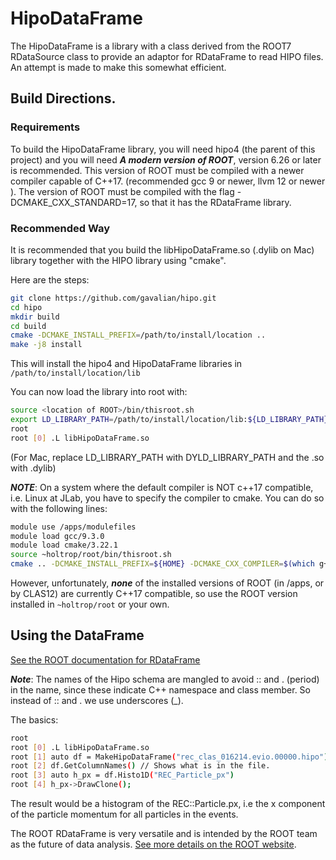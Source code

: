 # HipoDataFrame

The HipoDataFrame is a library with a class derived from the ROOT7 
RDataSource class to provide an adaptor for RDataFrame to read HIPO 
files. An attempt is made to make this somewhat efficient.

## Build Directions.

### Requirements
To build the HipoDataFrame library, you will need hipo4 (the parent of
this project) and you will need ***A modern version of ROOT***, 
version 6.26 or later is recommended. This version of ROOT must be
compiled with a newer compiler capable of C++17. (recommended gcc 9 or newer, 
llvm 12 or newer ). The version of ROOT must be compiled with the
flag -DCMAKE_CXX_STANDARD=17, so that it has the RDataFrame library.

### Recommended Way
It is recommended that you build the libHipoDataFrame.so 
(.dylib on Mac) library together with the HIPO library using "cmake".

Here are the steps:
```bash
git clone https://github.com/gavalian/hipo.git
cd hipo
mkdir build
cd build
cmake -DCMAKE_INSTALL_PREFIX=/path/to/install/location ..
make -j8 install
```
This will install the hipo4 and HipoDataFrame libraries in
`/path/to/install/location/lib`

You can now load the library into root with:

```bash
source <location of ROOT>/bin/thisroot.sh
export LD_LIBRARY_PATH=/path/to/install/location/lib:${LD_LIBRARY_PATH}
root 
root [0] .L libHipoDataFrame.so
```
(For Mac, replace LD_LIBRARY_PATH with DYLD_LIBRARY_PATH
and the .so with .dylib)

***NOTE***: On a system where the default compiler is NOT c++17 compatible, i.e. Linux at JLab,
you have to specify the compiler to cmake. You can do so with the following lines:
```bash
module use /apps/modulefiles
module load gcc/9.3.0
module load cmake/3.22.1
source ~holtrop/root/bin/thisroot.sh
cmake .. -DCMAKE_INSTALL_PREFIX=${HOME} -DCMAKE_CXX_COMPILER=$(which g++) -DCMAKE_C_COMPILER=$(which gcc)
```

However, unfortunately, ***none*** of the installed versions of ROOT (in /apps, or by CLAS12) are 
currently C++17 compatible, so use the ROOT version installed in `~holtrop/root` or your own.

## Using the DataFrame

[See the ROOT documentation for RDataFrame](https://root.cern/doc/master/classROOT_1_1RDataFrame.html)

***Note***: The names of the Hipo schema are mangled to avoid :: and . (period) in the name, since
these indicate C++ namespace and class member. So instead of :: and . we use underscores (_).

The basics:

```bash
root 
root [0] .L libHipoDataFrame.so
root [1] auto df = MakeHipoDataFrame("rec_clas_016214.evio.00000.hipo")
root [2] df.GetColumnNames() // Shows what is in the file.
root [3] auto h_px = df.Histo1D("REC_Particle_px")
root [4] h_px->DrawClone();
```
The result would be a histogram of the REC::Particle.px, i.e the x component of the particle momentum
for all particles in the events.

The ROOT RDataFrame is very versatile and is intended by the ROOT team as the future of 
data analysis. [See more details on the ROOT website](https://root.cern/doc/master/classROOT_1_1RDataFrame.html). 